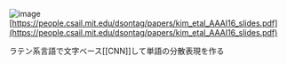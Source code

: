 
![image](https://gyazo.com/2d2fb64c3ac3cc6566851df3e580ba19/thumb/1000)
[https://people.csail.mit.edu/dsontag/papers/kim_etal_AAAI16_slides.pdf](https://people.csail.mit.edu/dsontag/papers/kim_etal_AAAI16_slides.pdf)

ラテン系言語で文字ベース[[CNN]]して単語の分散表現を作る
